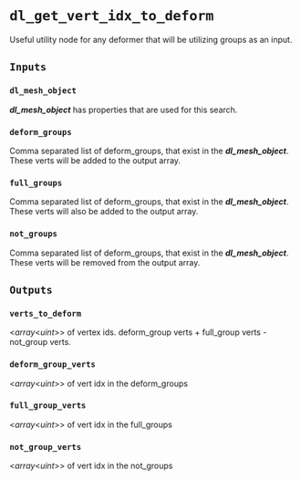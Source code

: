 # `dl_get_vert_idx_to_deform`

Useful utility node for any deformer that will be utilizing groups as an input.

## `Inputs`

### `dl_mesh_object`

***dl_mesh_object*** has properties that are used for this search.  

### `deform_groups`

Comma separated list of deform_groups, that exist in the ***dl_mesh_object***.  These verts will be added to the output array.

### `full_groups`

Comma separated list of deform_groups, that exist in the ***dl_mesh_object***.  These verts will also be added to the output array.

### `not_groups`

Comma separated list of deform_groups, that exist in the ***dl_mesh_object***.  These verts will be removed from the output array.

## `Outputs`

### `verts_to_deform`

<*array*<*uint*>> of vertex ids. deform_group verts + full_group verts - not_group verts.

### `deform_group_verts`

<*array*<*uint*>> of vert idx in the deform_groups

### `full_group_verts`

<*array*<*uint*>> of vert idx in the full_groups

### `not_group_verts`

<*array*<*uint*>> of vert idx in the not_groups